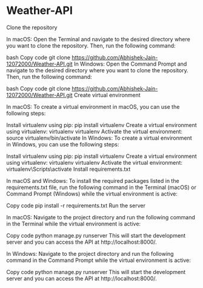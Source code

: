 # Weather-API

Clone the repository

In macOS:
Open the Terminal and navigate to the desired directory where you want to clone the repository. Then, run the following command:

bash
Copy code
git clone https://github.com/Abhishek-Jain-12072000/Weather-API.git
In Windows:
Open the Command Prompt and navigate to the desired directory where you want to clone the repository. Then, run the following command:

bash
Copy code
git clone https://github.com/Abhishek-Jain-12072000/Weather-API.git
Create virtual environment

In macOS:
To create a virtual environment in macOS, you can use the following steps:

Install virtualenv using pip: pip install virtualenv
Create a virtual environment using virtualenv: virtualenv virtualenv
Activate the virtual environment: source virtualenv/bin/activate
In Windows:
To create a virtual environment in Windows, you can use the following steps:

Install virtualenv using pip: pip install virtualenv
Create a virtual environment using virtualenv: virtualenv virtualenv
Activate the virtual environment: virtualenv\Scripts\activate
Install requirements.txt

In macOS and Windows:
To install the required packages listed in the requirements.txt file, run the following command in the Terminal (macOS) or Command Prompt (Windows) while the virtual environment is active:

Copy code
pip install -r requirements.txt
Run the server

In macOS:
Navigate to the project directory and run the following command in the Terminal while the virtual environment is active:

Copy code
python manage.py runserver
This will start the development server and you can access the API at http://localhost:8000/.

In Windows:
Navigate to the project directory and run the following command in the Command Prompt while the virtual environment is active:

Copy code
python manage.py runserver
This will start the development server and you can access the API at http://localhost:8000/.


